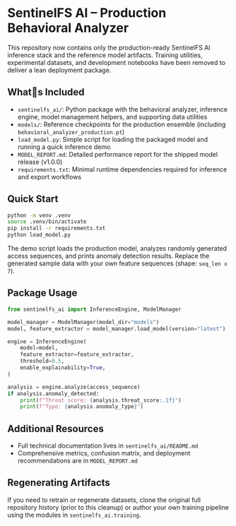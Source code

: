 # SentinelFS AI – Production Behavioral Analyzer

This repository now contains only the production-ready SentinelFS AI inference stack and the reference model artifacts. Training utilities, experimental datasets, and development notebooks have been removed to deliver a lean deployment package.

## Whats Included

- `sentinelfs_ai/`: Python package with the behavioral analyzer, inference engine, model management helpers, and supporting data utilities
- `models/`: Reference checkpoints for the production ensemble (including `behavioral_analyzer_production.pt`)
- `load_model.py`: Simple script for loading the packaged model and running a quick inference demo
- `MODEL_REPORT.md`: Detailed performance report for the shipped model release (v1.0.0)
- `requirements.txt`: Minimal runtime dependencies required for inference and export workflows

## Quick Start

```bash
python -m venv .venv
source .venv/bin/activate
pip install -r requirements.txt
python load_model.py
```

The demo script loads the production model, analyzes randomly generated access sequences, and prints anomaly detection results. Replace the generated sample data with your own feature sequences (shape: `seq_len x 7`).

## Package Usage

```python
from sentinelfs_ai import InferenceEngine, ModelManager

model_manager = ModelManager(model_dir="models")
model, feature_extractor = model_manager.load_model(version="latest")

engine = InferenceEngine(
    model=model,
    feature_extractor=feature_extractor,
    threshold=0.5,
    enable_explainability=True,
)

analysis = engine.analyze(access_sequence)
if analysis.anomaly_detected:
    print(f"Threat score: {analysis.threat_score:.1f}")
    print(f"Type: {analysis.anomaly_type}")
```

## Additional Resources

- Full technical documentation lives in `sentinelfs_ai/README.md`
- Comprehensive metrics, confusion matrix, and deployment recommendations are in `MODEL_REPORT.md`

## Regenerating Artifacts

If you need to retrain or regenerate datasets, clone the original full repository history (prior to this cleanup) or author your own training pipeline using the modules in `sentinelfs_ai.training`.
